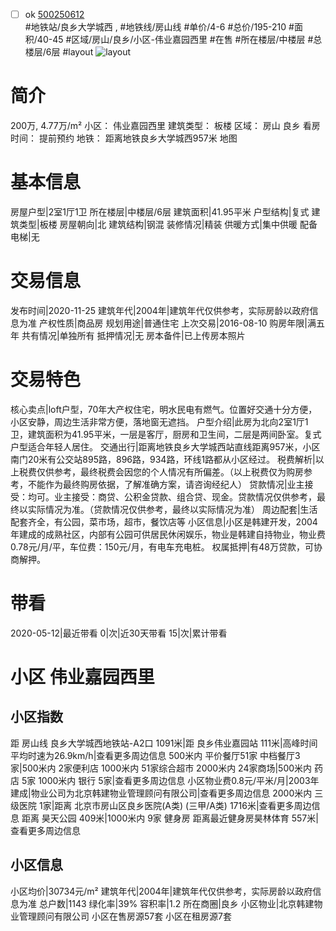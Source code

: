 - [ ] ok [500250612](https://bj.5i5j.com/ershoufang/500250612.html)  
 #地铁站/良乡大学城西 ,  #地铁线/房山线
#单价/4-6 #总价/195-210 #面积/40-45   #区域/房山/良乡/小区-伟业嘉园西里 #在售 #所在楼层/中楼层 #总楼层/6层 #layout 
![layout](http://image2.5i5j.com//group2/M00/A2/08/CgqJNF1WFciAFGO0AACs4WrJRw8067.jpg_P5.jpg) 
# 简介 
 200万,  4.77万/m² 
小区： 伟业嘉园西里
建筑类型： 板楼
区域： 房山 良乡
看房时间： 提前预约
地铁： 距离地铁良乡大学城西957米 地图
# 基本信息 
 房屋户型|2室1厅1卫
所在楼层|中楼层/6层
建筑面积|41.95平米
户型结构|复式
建筑类型|板楼
房屋朝向|北
建筑结构|钢混
装修情况|精装
供暖方式|集中供暖
配备电梯|无
# 交易信息 
 发布时间|2020-11-25
建筑年代|2004年|建筑年代仅供参考，实际房龄以政府信息为准
产权性质|商品房
规划用途|普通住宅
上次交易|2016-08-10
购房年限|满五年
共有情况|单独所有
抵押情况|无
房本备件|已上传房本照片
# 交易特色 
 核心卖点|loft户型，70年大产权住宅，明水民电有燃气。位置好交通十分方便，小区安静，周边生活非常方便，落地窗无遮挡。
户型介绍|此房为北向2室1厅1卫，建筑面积为41.95平米，一层是客厅，厨房和卫生间，二层是两间卧室。复式户型适合年轻人居住。
交通出行|距离地铁良乡大学城西站直线距离957米，小区南门20米有公交站895路，896路，934路，环线1路都从小区经过。
税费解析|以上税费仅供参考，最终税费会因您的个人情况有所偏差。（以上税费仅为购房参考，不能作为最终购房依据，了解准确方案，请咨询经纪人）
贷款情况|业主接受：均可。业主接受：商贷、公积金贷款、组合贷、现金。贷款情况仅供参考，最终以实际情况为准。（贷款情况仅供参考，最终以实际情况为准）
周边配套|生活配套齐全，有公园，菜市场，超市，餐饮店等
小区信息|小区是韩建开发，2004年建成的成熟社区，内部有公园可供居民休闲娱乐，物业是韩建自持物业，物业费0.78元/月/平，车位费：150元/月，有电车充电桩。
权属抵押|有48万贷款，可协商解押。
# 带看 
 2020-05-12|最近带看	 0|次|近30天带看	 15|次|累计带看
# 小区 伟业嘉园西里
## 小区指数 
 距 房山线 良乡大学城西地铁站-A2口 1091米|距 良乡伟业嘉园站 111米|高峰时间平均时速为26.9km/h|查看更多周边信息
500米内 平价餐厅51家
中档餐厅3家|500米内 2家便利店
1000米内 51家综合超市
2000米内 24家商场|500米内 药店 5家
1000米内 银行 5家|查看更多周边信息
小区物业费0.8元/平米/月|2003年建成|物业公司为北京韩建物业管理顾问有限公司|查看更多周边信息
2000米内 三级医院 1家|距离 北京市房山区良乡医院(A类) (三甲/A类) 1716米|查看更多周边信息
距离 昊天公园 409米|1000米内 9家 健身房
距离最近健身房昊林体育 557米|查看更多周边信息
## 小区信息 
 小区均价|30734元/m²
建筑年代|2004年|建筑年代仅供参考，实际房龄以政府信息为准
总户数|1143
绿化率|39%
容积率|1.2
所在商圈|良乡
小区物业|北京韩建物业管理顾问有限公司
小区在售房源57套
小区在租房源7套
